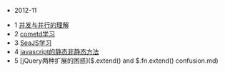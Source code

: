 * 2012-11
 - 1 [并发与并行的理解](concurrency&parallelism.md)
 - 2 [cometd学习](cometd.md)
 - 3 [SeaJS学习](seajs_learning.md)
 - 4 [javascript的静态非静态方法](js_methods.md)
 - 5 [jQuery两种扩展的困惑]($.extend() and $.fn.extend() confusion.md)